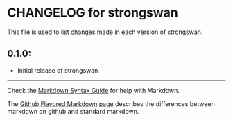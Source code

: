 # CHANGELOG for strongswan

This file is used to list changes made in each version of strongswan.

## 0.1.0:

* Initial release of strongswan

- - - 
Check the [Markdown Syntax Guide](http://daringfireball.net/projects/markdown/syntax) for help with Markdown.

The [Github Flavored Markdown page](http://github.github.com/github-flavored-markdown/) describes the differences between markdown on github and standard markdown.
